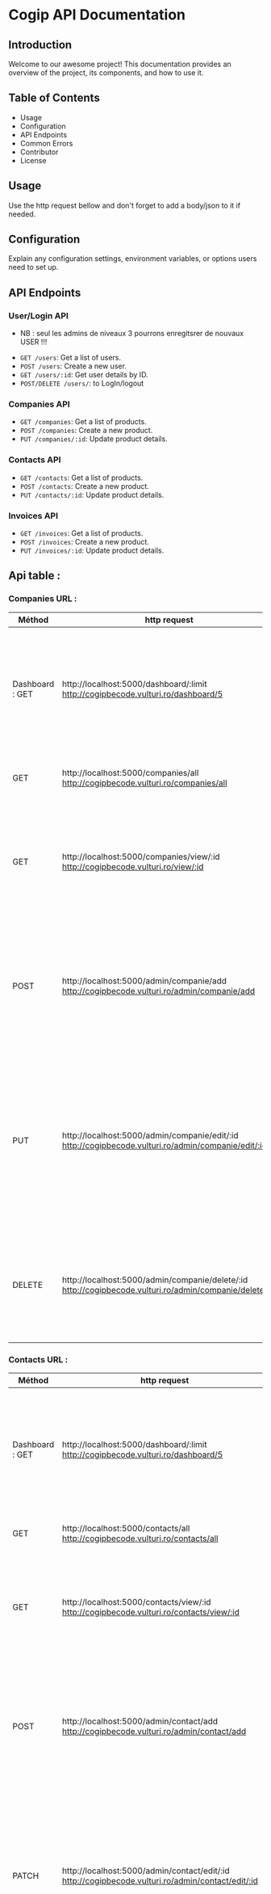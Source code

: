 # Cogip API Documentation

## Introduction
Welcome to our awesome project! This documentation provides an overview of the project, its components, and how to use it.

## Table of Contents
- Usage
- Configuration
- API Endpoints
- Common Errors
- Contributor
- License

## Usage
Use the http request bellow and don't forget to add a body/json to it if needed.

## Configuration
Explain any configuration settings, environment variables, or options users need to set up.

## API Endpoints
### User/Login API
* NB : seul les admins de niveaux 3 pourrons enregitsrer de nouvaux USER !!!
- `GET /users`: Get a list of users.
- `POST /users`: Create a new user.
- `GET /users/:id`: Get user details by ID.
- `POST/DELETE /users/`: to LogIn/logout

### Companies API
- `GET /companies`: Get a list of products.
- `POST /companies`: Create a new product.
- `PUT /companies/:id`: Update product details.

### Contacts API
- `GET /contacts`: Get a list of products.
- `POST /contacts`: Create a new product.
- `PUT /contacts/:id`: Update product details.

### Invoices API
- `GET /invoices`: Get a list of products.
- `POST /invoices`: Create a new product.
- `PUT /invoices/:id`: Update product details.

## Api table :
### Companies URL :
|    Méthod    |   http request  | body requested  |     exemple     |     explication     |
| ------------------------ | --------------- | --------------- | --------------- | ------------------- |
|  Dashboard : GET  | http://localhost:5000/dashboard/:limit <br> http://cogipbecode.vulturi.ro/dashboard/5 |  /  | http://localhost:5000/dashboard/:limit   | renvoie une liste avec la limite imposer <br> si vous remplacer : limite par 5 vous aurez :<br> 5 compagnies, 5 contacts, 5 factures. |
|   GET   | http://localhost:5000/companies/all <br> http://cogipbecode.vulturi.ro/companies/all |  /  |  /  | ici vous récupérez toutes les compagnies . |
|   GET   | http://localhost:5000/companies/view/:id <br> http://cogipbecode.vulturi.ro/view/:id |  /  | http://localhost:5000/companies/view/3 | ici vous récupererz la (une seul) compagnie de votre choix en remplacent :id <br> par le id de la compagnie. |
|   POST  | http://localhost:5000/admin/companie/add <br> http://cogipbecode.vulturi.ro/admin/companie/add | {<br>"name": "Varshar(50)",<br>"type_id":INT,<br>"country":"VARSHAR(50)",<br>"tva":"VARSHAR(50)"<br>}   | {<br>"name": "Match Sa",<br>"type_id":1,<br>"country":"Belgique",<br>"tva":"BE8888888888"<br>} | Method POST donc il faut envoyer un ficher json quand<br> vous faite la request voir body requested et exemple pour vous aider. |
|   PUT   | http://localhost:5000/admin/companie/edit/:id <br> http://cogipbecode.vulturi.ro/admin/companie/edit/:id | {<br>"name": "Varshar(50)",<br>"type_id":INT,<br>"country":"Varshar(50)",<br>"tva":"Varshar(50)"<br>}   | {<br>"name": "Match Sa",<br>"type_id":1,<br>"country":"Belgique",<br>"tva":"BE8888888888"<br>} | Même chose que celui d'au-dessus donc il faut bien envoyer un body/json et ne pas oublier de remplacer :id dans l'URL par l'id de la compagnie ou vous remplacez les infos. |
| DELETE  | http://localhost:5000/admin/companie/delete/:id <br> http://cogipbecode.vulturi.ro/admin/companie/delete/:id |  /  |  /  | Requête DELETE donc pas de body mais ne pas oublier de faire remplacer :id par l'id de la compagnie. |

### Contacts URL :
|    Méthod    |   http request  | body requested  |     exemple     |     explication     |
| ------------------------ | --------------- | --------------- | --------------- | ------------------- |
|  Dashboard : GET  | http://localhost:5000/dashboard/:limit <br> http://cogipbecode.vulturi.ro/dashboard/5 |  /  | http://localhost:5000/dashboard/:limit   | renvoie une liste avec la limite imposer <br> si vous remplacer : limite par 5 vous aurez :<br> 5 compagnies, 5 contacts, 5 factures. |
|   GET   | http://localhost:5000/contacts/all <br> http://cogipbecode.vulturi.ro/contacts/all |  /  |  /  | ici vous récupérez tous les contacts . |
|   GET   | http://localhost:5000/contacts/view/:id <br> http://cogipbecode.vulturi.ro/contacts/view/:id |  /  | http://localhost:5000/companies/view/3 | ici vous récuperez le (un seul) contact de votre choix en remplacent :id <br> par le id du contact. |
|   POST  | http://localhost:5000/admin/contact/add <br> http://cogipbecode.vulturi.ro/admin/contact/add | {<br>"company_id" : INT (should already exist),<br>"name" : "varshar(20)",<br>"phone": "varshar (10)",<br>"email" : "varshar(50)"<br>}   | {<br>"company_id" : 1,<br>"name" : "iliess",<br>"phone" : "0499999999",<br>"email" : "iliessnani2@gmail.com"<br>} | Method POST donc il faut envoyer un ficher json quand<br> vous faite la request voir body requested et exemple pour vous aider. |
|  PATCH  | http://localhost:5000/admin/contact/edit/:id <br> http://cogipbecode.vulturi.ro/admin/contact/edit/:id | {<br>"company_id": INT,<br>"name":"VARSHAR(20)",<br>"phone": "VARSHAR(10)",<br>"email": "VARSHAR(50)"<br>}   | {<br>"company_id" : 1,<br>"name" : "iliess",<br>"phone" : "0499999999",<br>"email" : "iliessnani2@gmail.com"<br>} | Même chose que celui d'au-dessus donc il faut bien envoyer un body/json et ne pas oublier de remplacer :id dans l'URL par l'id du contact ou vous remplacez les infos. |
| DELETE  | http://localhost:5000/admin/contact/delete/:id <br> http://cogipbecode.vulturi.ro/admin/contact/delete/:id |  /  |  /  | Requête DELETE donc pas de body mais ne pas oublier de faire remplacer :id par l'id du contact. |

### Invoices URL :
|    Méthod    |   http request  | body requested  |     exemple     |     explication     |
| ------------------------ | --------------- | --------------- | --------------- | ------------------- |
|  Dashboard : GET  | http://localhost:5000/dashboard/:limit <br> http://cogipbecode.vulturi.ro/dashboard/5 |  /  | http://localhost:5000/dashboard/:limit   | renvoie une liste avec la limite imposer <br> si vous remplacer : limite par 5 vous aurez :<br> 5 compagnies, 5 contacts, 5 factures. |
|   GET   | http://localhost:5000/invoices/all <br> http://cogipbecode.vulturi.ro/invoices/all |  /  |  /  | ici vous récupérez toute les factures . |
|   GET   | http://localhost:5000/invoices/view/:id <br> http://cogipbecode.vulturi.ro/invoices/view/:id |  /  | http://localhost:5000/companies/view/3 | ici vous récuperez la (une seul) facture de votre choix en remplacent :id <br> par le id de la facture. |
|   POST  | http://localhost:5000/admin/invoice/add <br> http://cogipbecode.vulturi.ro/admin/invoice/add | {<br>"compagny_id" : INT <br>} | {<br>"compagny_id" : INT <br>} | Method POST donc il faut envoyer un ficher json quand<br> vous faite la request voir body requested et exemple pour vous aider. |
|  PATCH  | http://localhost:5000/admin/invoice/edit/:id <br> http://cogipbecode.vulturi.ro/admin/invoice/edit/:id | {<br>"compagny_id" : INT <br>}  | {<br>"compagny_id" : INT <br>} | Même chose que celui d'au-dessus donc il faut bien envoyer un body/json et ne pas oublier de remplacer :id dans l'URL par l'id de la facture ou vous remplacez les infos. |
| DELETE  | http://localhost:5000/admin/invoice/delete/:id <br> http://cogipbecode.vulturi.ro/admin/invoice/delete/:id |  /  |  /  | Requête DELETE donc pas de body mais ne pas oublier de faire remplacer :id par l'id de la facture. |


### User/login/logout URL :
|    Méthod    |   http request  | body requested  |     exemple     |     explication     |
| --------------- | --------------- | --------------- | --------------- | ------------------- |
|    POST    |    http://localhost:5000/admin/api/user/add    |   {<br>"username":"Varshar(20)",<br>"password":"Varshar(20)",<br>"firstname":Varshar(20)",<br>"lastname":"Varshar(20)",<br>"email":"varshar(50)",<br>"role":INT<br>}   |    {<br>"username":"iliess",<br>"password":"password123",<br>"firstname":"iliess",<br>"lastname":"abdelmadjid",<br>"email":"iliess@email.com",<br>"role":3<br>}    |   Pour cette requète vous n'êtes pas obliger d'envoyer un body avec toute les infos,<br> les seul infos importante sont le "username" et "password".<br> NB : respectez l'orthographe des mots entre guillemet "role" = "role" != "Role".   |
|   POST     |    http://localhost:5000/login    |   {<br>"user":"Varshar(20)",<br>"password":"Varshar(20)"<br>}  |    {<br>"user":"iliess",<br>"password":"password123"<br>}    |   Ici, lorsque vous vous connectez (logIn), si le nom d’utilisateur (username) et le mot de passe (password) sont corrects, vous recevrez en retour un jeton (token). Vous devrez ajouter ce dernier à votre URL. Ce jeton servira à déterminer votre niveau d’administration et si vous avez les droits d’exécuter telle ou telle action.    |
<!-- |   (methode)     |    (http request)    |   (body requested)  |    (exemple)    |   (explication)    | -->

### Common Errors

| Status Code               | Description                                                           | Response                                                          |
|---------------------------|-----------------------------------------------------------------------|-------------------------------------------------------------------|
| 400 Bad Request           | The server could not understand the request due to invalid syntax.    | `json { "status": "error", "message": "Bad Request" }`            |
| 404 Not Found             | The server can not find the requested resource.                       | `json { "status": "error", "message": "Not Found" }`              |
| 500 Internal Server Error | The server has encountered a situation it doesn't know how to handle. | `json { "status": "error", "message": "Internal Server Error" }`  |

## Contributor
- Ludovic /Github : https://github.com/ludoviclacroix82
- Adrien.C /Github : https://github.com/AdCa09
- Iliess /Github : https://github.com/Iliess-A

## License
No license project devloped to improve our backend skills.
